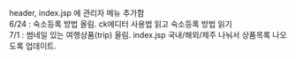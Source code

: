 header, index.jsp 에 관리자 메뉴 추가함<br>
6/24 : 숙소등록 방법 올림. ck에디터 사용법 읽고 숙소등록 방법 읽기<br>
7/1  : 썸네일 있는 여행상품(trip) 올림. index.jsp 국내/해외/제주 나눠서 상품목록 나오도록 업데이트.
